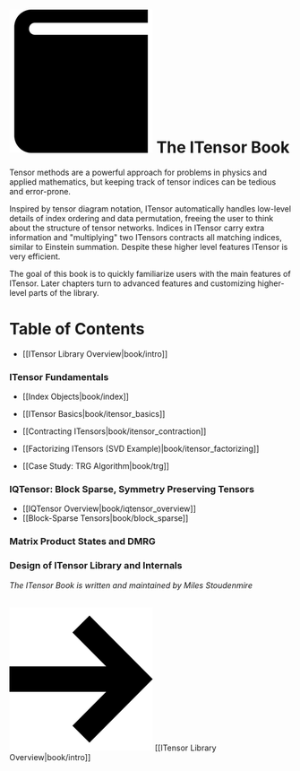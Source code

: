 # <img src="docs/book/icon.png" class="largeicon">  The ITensor Book

Tensor methods are a powerful approach for problems in physics and
applied mathematics, but keeping track of tensor indices can be tedious
and error-prone.

Inspired by tensor diagram notation, ITensor automatically handles
low-level details of index ordering and data permutation, freeing the user
to think about the structure of tensor networks. Indices in ITensor
carry extra information and "multiplying" two ITensors contracts all
matching indices, similar to Einstein summation.
Despite these higher level features ITensor is very efficient.

The goal of this book is to quickly familiarize users with the 
main features of ITensor. Later chapters turn to advanced features and
customizing higher-level parts of the library.

# Table of Contents

- [[ITensor Library Overview|book/intro]]

### ITensor Fundamentals

- [[Index Objects|book/index]]

- [[ITensor Basics|book/itensor_basics]]

- [[Contracting ITensors|book/itensor_contraction]]

- [[Factorizing ITensors (SVD Example)|book/itensor_factorizing]]

- [[Case Study: TRG Algorithm|book/trg]]

<!--
- [[Sparse ITensors (combiners, diagonal,...)|book/itensor_sparse]]
-->

### IQTensor: Block Sparse, Symmetry Preserving Tensors

- [[IQTensor Overview|book/iqtensor_overview]]
- [[Block-Sparse Tensors|book/block_sparse]]

<!--
- [[IQIndex Objects|book/iqindex]]
- [[IQTensor Basics|book/iqtensor_basics]]
-->

### Matrix Product States and DMRG

### Design of ITensor Library and Internals

<!--
- [[Dynamic Storage System|book/dynamic_storage]]
- [[Scale Factors (LogNum)|book/scale_factors]]
- [[TensorRef Layer|book/tensorref]]
-->

_The ITensor Book is written and maintained by Miles Stoudenmire_

<br/>
<span style="float:right;"><img src="docs/arrowright.png" class="icon"> 
[[ITensor Library Overview|book/intro]]
</span>
